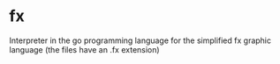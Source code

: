# fx
Interpreter in the go programming language for the simplified fx graphic language (the files have an .fx extension) 
